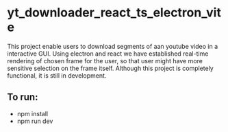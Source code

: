 # yt_downloader_react_ts_electron_vite
This project enable users to download segments of aan youtube video in a interactive GUI. Using electron and react we have established real-time rendering of chosen frame for the user, so that user might have more sensitive selection on the frame itself. Although this project is completely functional, it is still in development. 

## To run:
* npm install
* npm run dev



